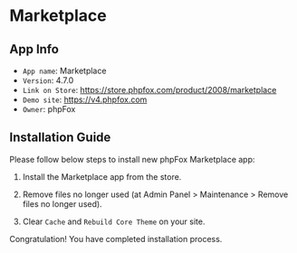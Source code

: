# Marketplace

## App Info

- `App name`: Marketplace
- `Version`: 4.7.0
- `Link on Store`: https://store.phpfox.com/product/2008/marketplace
- `Demo site`: https://v4.phpfox.com
- `Owner`: phpFox

## Installation Guide

Please follow below steps to install new phpFox Marketplace app:

1. Install the Marketplace app from the store.

2. Remove files no longer used (at Admin Panel > Maintenance > Remove files no longer used).

3. Clear `Cache` and `Rebuild Core Theme` on your site.

Congratulation! You have completed installation process.

